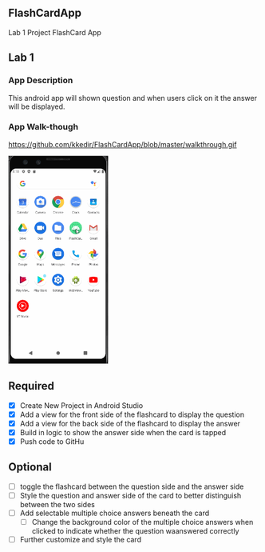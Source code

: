 ## FlashCardApp

Lab 1 Project FlashCard App
## Lab 1

### App Description
 This android app will shown question and when users click on it the answer will be displayed.

### App Walk-though
https://github.com/kkedir/FlashCardApp/blob/master/walkthrough.gif

<img src="https://github.com/kkedir/FlashCardApp/blob/master/walkthrough.gif" width=200><br>

## Required
- [x] Create New Project in Android Studio
- [x] Add a view for the front side of the flashcard to display the question
- [x] Add a view for the back side of the flashcard to display the answer
- [x] Build in logic to show the answer side when the card is tapped
- [x] Push code to GitHu
## Optional
- [ ] toggle the flashcard between the question side and the answer side
- [ ] Style the question and answer side of the card to better distinguish between the two sides
- [ ] Add selectable multiple choice answers beneath the card
   - [ ] Change the background color of the multiple choice answers when clicked to indicate whether the question waanswered correctly
- [ ] Further customize and style the card
